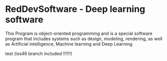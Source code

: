 # RedDevSoftware - Deep learning software
This Program is object-oriented programming and is a special software program that includes systems such as design, modeling, rendering, as well as Artificial intelligence, Machine learning and Deep Learning.

test (iss46 branch included !!!!!!)